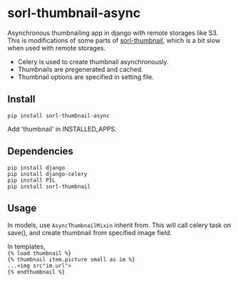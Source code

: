 sorl-thumbnail-async
====================

Asynchronous thumbnailing app in django with remote storages like S3. This is modifications of some parts of [sorl-thumbnail], which is a bit slow when used with remote storages. 

- Celery is used to create thumbnail asynchronously.
- Thumbnails are pregenerated and cached.
- Thumbnail options are specified in setting file.

Install
-------

`pip install sorl-thumbnail-async`

Add 'thumbnail' in INSTALLED_APPS.

Dependencies
------------
`pip install django`   
`pip install django-celery`   
`pip install PIL`   
`pip install sorl-thumbnail`

Usage
-----

In models, use `AsyncThumbnailMixin` inherit from. 
This will call celery task on save(), and create thumbnail from specified image field. 

In templates,  
`{% load thumbnail %}`   
`{% thumbnail item.picture small as im %}`  
`...<img src"im.url">`  
`{% endthumbnail %}`

[sorl-thumbnail]: https://github.com/sorl/sorl-thumbnail
